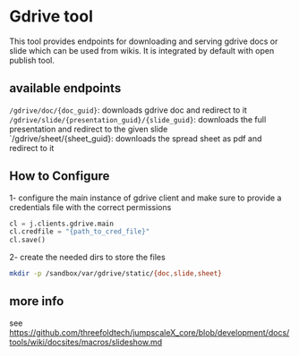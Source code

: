 # Gdrive tool

This tool provides endpoints for downloading and serving gdrive docs or slide which can be used from wikis.
It is integrated by default with open publish tool.

## available endpoints

`/gdrive/doc/{doc_guid}`: downloads gdrive doc and redirect to it  
`/gdrive/slide/{presentation_guid}/{slide_guid}`: downloads the full presentation and redirect to the given slide  
`/gdrive/sheet/{sheet_guid}: downloads the spread sheet as pdf and redirect to it  

## How to Configure
1- configure the main instance of gdrive client and make sure to provide a credentials file with the correct permissions
```python
cl = j.clients.gdrive.main
cl.credfile = "{path_to_cred_file}"
cl.save()
```

2- create the needed dirs to store the files
```bash
mkdir -p /sandbox/var/gdrive/static/{doc,slide,sheet} 
```

## more info 

see https://github.com/threefoldtech/jumpscaleX_core/blob/development/docs/tools/wiki/docsites/macros/slideshow.md


